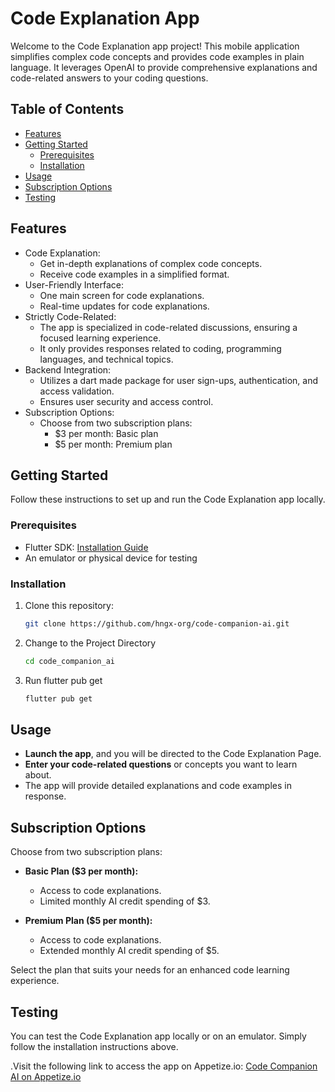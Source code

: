 # Code Explanation App

Welcome to the Code Explanation app project! This mobile application simplifies complex code concepts and provides code examples in plain language. It leverages OpenAI to provide comprehensive explanations and code-related answers to your coding questions.

## Table of Contents

- [Features](#features)
- [Getting Started](#getting-started)
  - [Prerequisites](#prerequisites)
  - [Installation](#installation)
- [Usage](#usage)
- [Subscription Options](#subscription-options)
- [Testing](#testing)

## Features

- Code Explanation:
  - Get in-depth explanations of complex code concepts.
  - Receive code examples in a simplified format.
- User-Friendly Interface:
  - One main screen for code explanations.
  - Real-time updates for code explanations.
- Strictly Code-Related:
  - The app is specialized in code-related discussions, ensuring a focused learning experience.
  - It only provides responses related to coding, programming languages, and technical topics.
- Backend Integration:
  - Utilizes a dart made package for user sign-ups, authentication, and access validation.
  - Ensures user security and access control.
- Subscription Options:
  - Choose from two subscription plans:
    - $3 per month: Basic plan
    - $5 per month: Premium plan

## Getting Started

Follow these instructions to set up and run the Code Explanation app locally.

### Prerequisites

- Flutter SDK: [Installation Guide](https://flutter.dev/docs/get-started/install)
- An emulator or physical device for testing

### Installation

1. Clone this repository:

   ```bash
   git clone https://github.com/hngx-org/code-companion-ai.git

2. Change to the Project Directory

    ```bash
    cd code_companion_ai

3. Run flutter pub get

    ```bash
    flutter pub get

## Usage

- **Launch the app**, and you will be directed to the Code Explanation Page.
- **Enter your code-related questions** or concepts you want to learn about.
- The app will provide detailed explanations and code examples in response.

## Subscription Options

Choose from two subscription plans:

- **Basic Plan ($3 per month):**
  - Access to code explanations.
  - Limited monthly AI credit spending of $3.
  
- **Premium Plan ($5 per month):**
  - Access to code explanations.
  - Extended monthly AI credit spending of $5.

Select the plan that suits your needs for an enhanced code learning experience.

## Testing

You can test the Code Explanation app locally or on an emulator. Simply follow the installation instructions above.

.Visit the following link to access the app on Appetize.io: [Code Companion AI on Appetize.io](https://appetize.io/app/3rr4wgg3pw4qxaxmikov2kkxym?device=pixel4&osVersion=11.0&scale=75)